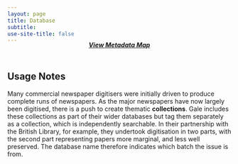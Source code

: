 ```yaml
---
layout: page
title: Database
subtitle:  
use-site-title: false
---
```


<h4 style="text-align:center;font-style:italic;margin-top:-20px;margin-bottom:50px;"><a href="../../maps/database">View Metadata Map</a></h4>

## Usage Notes

Many commercial newspaper digitisers were initially driven to produce
complete runs of newspapers. As the major newspapers have now largely
been digitised, there is a push to create thematic **collections**. Gale
includes these collections as part of their wider databases but tag them
separately as a collection, which is independently searchable. In their
partnership with the British Library, for example, they undertook
digitisation in two parts, with the second part representing papers more
marginal, and less well preserved. The database name therefore indicates
which batch the issue is from.
